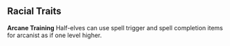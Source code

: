 ## **Racial Traits**

**Arcane Training** Half-elves can use spell trigger and spell completion items for arcanist as if one level higher.